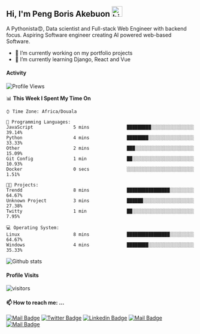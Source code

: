  ## Hi, I'm Peng Boris Akebuon <img src="https://user-images.githubusercontent.com/1303154/88677602-1635ba80-d120-11ea-84d8-d263ba5fc3c0.gif" width="28px" alt="hi">

 A Pythonista😍, Data scientist and Full-stack Web Engineer with backend focus. Aspiring Software engineer creating AI powered web-based Software.
- 🔭 I’m currently working on my portfolio projects
- 🌱 I’m currently learning Django, React and Vue

#### Activity
<!--START_SECTION:waka-->
![Profile Views](http://img.shields.io/badge/Profile%20Views-39-blue)

📊 **This Week I Spent My Time On** 

```text
⌚︎ Time Zone: Africa/Douala

💬 Programming Languages: 
JavaScript               5 mins              █████████░░░░░░░░░░░░░░░░   39.14% 
Python                   4 mins              ████████░░░░░░░░░░░░░░░░░   33.33% 
Other                    2 mins              ███░░░░░░░░░░░░░░░░░░░░░░   15.09% 
Git Config               1 min               ██░░░░░░░░░░░░░░░░░░░░░░░   10.93% 
Docker                   0 secs              ░░░░░░░░░░░░░░░░░░░░░░░░░   1.51%

🐱‍💻 Projects: 
Trendd                   8 mins              ████████████████░░░░░░░░░   64.67% 
Unknown Project          3 mins              ██████░░░░░░░░░░░░░░░░░░░   27.38% 
Twitty                   1 min               ██░░░░░░░░░░░░░░░░░░░░░░░   7.95%

💻 Operating System: 
Linux                    8 mins              ████████████████░░░░░░░░░   64.67% 
Windows                  4 mins              ████████░░░░░░░░░░░░░░░░░   35.33%

```


<!--END_SECTION:waka-->


![Github stats](https://github-readme-stats.vercel.app/api?username=itzomen&theme=vue&show_icons=true&count_private=true)
 
 #### Profile Visits 

![visitors](https://visitor-badge.glitch.me/badge?page_id=itzomen)

#### 📫 How to reach me: ...

[![Mail Badge](https://img.shields.io/badge/-itzomen-c0392b?style=flat&labelColor=c0392b&logo=gmail&logoColor=white)](mailto:peng.akebuon2468@gmail.com)
[![Twitter Badge](https://img.shields.io/badge/-@itz_an_omen-1ca0f1?style=flat&labelColor=1ca0f1&logo=twitter&logoColor=white&link=https://twitter.com/itz_an_omen)](https://twitter.com/itz_an_omen/) [![Linkedin Badge](https://img.shields.io/badge/-Peng_Boris_Akebuon-0e76a8?style=flat&labelColor=0e76a8&logo=linkedin&logoColor=white)](https://www.linkedin.com/in/peng-boris-akebuon-0b8ba0195/)
 [![Mail Badge](https://img.shields.io/badge/-Academy_Omen-e74c3c?style=flat&labelColor=e74c3c&logo=youtube&logoColor=white)](https://https://www.youtube.com/channel/UCknaAfNfqKQDQFnqP2zMA6A?view_as=subscriber)  [![Mail Badge](https://img.shields.io/badge/-@itz_an_omen-405DE6?style=flat&labelColor=5851DB&logo=instagram&logoColor=white)](https://instagram.com/itz_an_omen)
